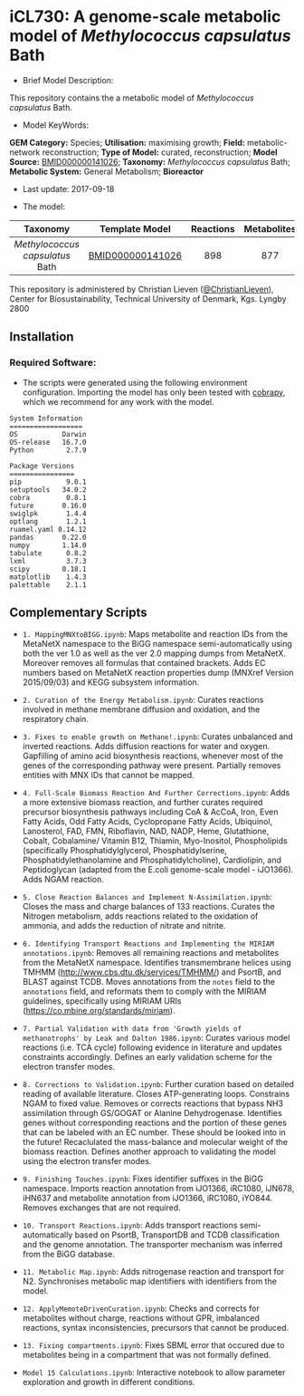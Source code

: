 # iCL730: A genome-scale metabolic model of _Methylococcus capsulatus_ Bath

* Brief Model Description:

This repository contains the a metabolic model of _Methylococcus capsulatus_ Bath.

* Model KeyWords:

**GEM Category:** Species; **Utilisation:** maximising growth; **Field:** metabolic-network reconstruction; **Type of Model:** curated, reconstruction; **Model Source:** [BMID000000141026](https://www.ebi.ac.uk/biomodels-main/BMID000000141026); **Taxonomy:** _Methylococcus capsulatus_ Bath; **Metabolic System:** General Metabolism; **Bioreactor**

* Last update: 2017-09-18

* The model:

|Taxonomy | Template Model | Reactions | Metabolites| Genes |
|:-------:|:--------------:|:---------:|:----------:|:-----:|
|_Methylococcus capsulatus_ Bath|[BMID000000141026](https://www.ebi.ac.uk/biomodels-main/BMID000000141026)|898|877|730|

This repository is administered by Christian Lieven ([@ChristianLieven](https://github.com/ChristianLieven)), Center for Biosustainability, Technical University of Denmark, Kgs. Lyngby 2800

## Installation

### Required Software:

* The scripts were generated using the following environment configuration. Importing the model has only been tested with [cobrapy](https://github.com/opencobra/cobrapy), which we recommend for any work with the model.

```
System Information
==================
OS           Darwin
OS-release   16.7.0
Python        2.7.9

Package Versions
================
pip           9.0.1
setuptools   34.0.2
cobra         0.8.1
future       0.16.0
swiglpk       1.4.4
optlang       1.2.1
ruamel.yaml 0.14.12
pandas       0.22.0
numpy        1.14.0
tabulate      0.8.2
lxml          3.7.3
scipy        0.18.1
matplotlib    1.4.3
palettable    2.1.1
```

## Complementary Scripts

* `1. MappingMNXtoBIGG.ipynb`: Maps metabolite and reaction IDs from the MetaNetX namespace to the BiGG namespace semi-automatically using both the ver 1.0 as well as the ver 2.0 mapping dumps from MetaNetX. Moreover removes all formulas that contained brackets. Adds EC numbers based on MetaNetX reaction properties dump (MNXref Version 2015/09/03) and KEGG subsystem information.

* `2. Curation of the Energy Metabolism.ipynb`: Curates reactions involved in methane membrane diffusion and oxidation, and the respiratory chain.

* `3. Fixes to enable growth on Methane!.ipynb`: Curates unbalanced and inverted reactions. Adds diffusion reactions for water and oxygen. Gapfilling of amino acid biosynthesis reactions, whenever most of the genes of the corresponding pathway were present. Partially removes entities with MNX IDs that cannot be mapped.

* `4. Full-Scale Biomass Reaction And Further Corrections.ipynb`: Adds a more extensive biomass reaction, and further curates required precursor biosynthesis pathways including CoA & AcCoA, Iron, Even Fatty Acids, Odd Fatty Acids, Cyclopropane Fatty Acids, Ubiquinol, Lanosterol, FAD, FMN, Riboflavin, NAD, NADP, Heme, Glutathione, Cobalt, Cobalamine/ Vitamin B12, Thiamin, Myo-Inositol, Phospholipids (specifically Phosphatidylglycerol, Phosphatidylserine, Phosphatidylethanolamine and Phosphatidylcholine), Cardiolipin, and Peptidoglycan (adapted from the E.coli genome-scale model - iJO1366). Adds NGAM reaction.

* `5. Close Reaction Balances and Implement N-Assimilation.ipynb`: Closes the mass and charge balances of 133 reactions. Curates the Nitrogen metabolism, adds reactions related to the oxidation of ammonia, and adds the reduction of nitrate and nitrite.

* `6. Identifying Transport Reactions and Implementing the MIRIAM annotations.ipynb`: Removes all remaining reactions and metabolites from the MetaNetX namespace. Identifies transmembrane helices using TMHMM (http://www.cbs.dtu.dk/services/TMHMM/) and PsortB, and BLAST against TCDB. Moves annotations from the `notes` field to the `annotations` field, and reformats them to comply with the MIRIAM guidelines, specifically using MIRIAM URIs (https://co.mbine.org/standards/miriam).

* `7. Partial Validation with data from 'Growth yields of methanotrophs' by Leak and Dalton 1986.ipynb`: Curates various model reactions (i.e. TCA cycle) following evidence in literature and updates constraints accordingly. Defines an early validation scheme for the electron transfer modes.

* `8. Corrections to Validation.ipynb`: Further curation based on detailed reading of available literature. Closes ATP-generating loops. Constrains NGAM to fixed value. Removes or corrects reactions that bypass NH3 assimilation through GS/GOGAT or Alanine Dehydrogenase. Identifies genes without corresponding reactions and the portion of these genes that can be labeled with an EC number. These should be looked into in the future! Recaclulated the mass-balance and molecular weight of the biomass reaction. Defines another approach to validating the model using the electron transfer modes.

* `9. Finishing Touches.ipynb`: Fixes identifier suffixes in the BiGG namespace. Imports reaction annotation from iJO1366, iRC1080, iJN678, iHN637 and metabolite annotation from iJO1366, iRC1080, iYO844. Removes exchanges that are not required.

* `10. Transport Reactions.ipynb`: Adds transport reactions semi-automatically based on PsortB, TransportDB and TCDB classification and the genome annotation. The transporter mechanism was inferred from the BiGG database.

* `11. Metabolic Map.ipynb`: Adds nitrogenase reaction and transport for N2. Synchronises metabolic map identifiers with identifiers from the model.

* `12. ApplyMemoteDrivenCuration.ipynb`: Checks and corrects for metabolites without charge, reactions without GPR, imbalanced reactions, syntax inconsistencies, precursors that cannot be produced.

* `13. Fixing compartments.ipynb`: Fixes SBML error that occured due to metabolites being in a compartment that was not formally defined.

* `Model 15 Calculations.ipynb`: Interactive notebook to allow parameter exploration and growth in different conditions.
